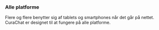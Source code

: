 ### Alle platforme

Flere og flere benytter sig af tablets og smartphones når det går på nettet. CuraChat er designet til at fungere på alle platforme.